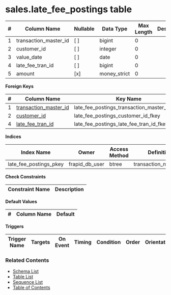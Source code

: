 # sales.late_fee_postings table



| # | Column Name | Nullable | Data Type | Max Length | Description |
| --- | --- | --- | --- | --- | --- |
| 1 | transaction_master_id | [ ] | bigint | 0 |  |
| 2 | customer_id | [ ] | integer | 0 |  |
| 3 | value_date | [ ] | date | 0 |  |
| 4 | late_fee_tran_id | [ ] | bigint | 0 |  |
| 5 | amount | [x] | money_strict | 0 |  |



**Foreign Keys**

| # | Column Name | Key Name | References |
| --- | --- | --- | --- |
| 1 | [transaction_master_id](../finance/transaction_master.md) | late_fee_postings_transaction_master_id_fkey | finance.transaction_master.transaction_master_id |
| 2 | [customer_id](../inventory/customers.md) | late_fee_postings_customer_id_fkey | inventory.customers.customer_id |
| 4 | [late_fee_tran_id](../finance/transaction_master.md) | late_fee_postings_late_fee_tran_id_fkey | finance.transaction_master.transaction_master_id |



**Indices**

| Index Name | Owner | Access Method | Definition | Description |
| --- | --- | --- | --- | --- |
| late_fee_postings_pkey | frapid_db_user | btree | transaction_master_id |  |



**Check Constraints**

| Constraint Name | Description |
| --- | --- |



**Default Values**

| # | Column Name | Default |
| --- | --- | --- |


**Triggers**

| Trigger Name | Targets | On Event | Timing | Condition | Order | Orientation | Description |
| --- | --- | --- | --- | --- | --- | --- | --- |


### Related Contents
* [Schema List](../../schemas.md)
* [Table List](../../tables.md)
* [Sequence List](../../sequences.md)
* [Table of Contents](../../README.md)

